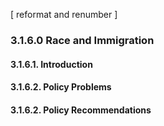 [ reformat and renumber ]
### 3.1.6.0  Race and Immigration
#### 3.1.6.1.  Introduction
#### 3.1.6.2.  Policy Problems
#### 3.1.6.2.  Policy Recommendations
